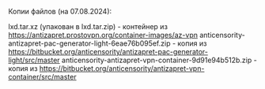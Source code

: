 Копии файлов (на 07.08.2024):

lxd.tar.xz (упакован в lxd.tar.zip) - контейнер из https://antizapret.prostovpn.org/container-images/az-vpn
anticensority-antizapret-pac-generator-light-6eae76b095ef.zip - копия из https://bitbucket.org/anticensority/antizapret-pac-generator-light/src/master
anticensority-antizapret-vpn-container-9d91e94b512b.zip - копия из https://bitbucket.org/anticensority/antizapret-vpn-container/src/master
